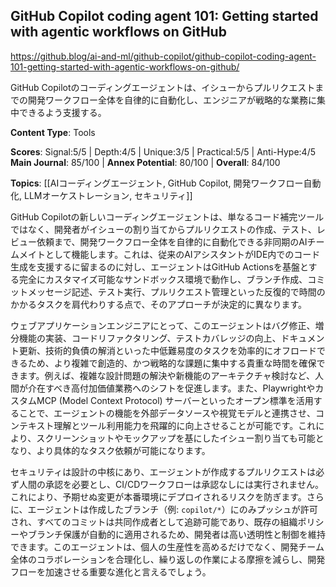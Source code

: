 ## GitHub Copilot coding agent 101: Getting started with agentic workflows on GitHub

https://github.blog/ai-and-ml/github-copilot/github-copilot-coding-agent-101-getting-started-with-agentic-workflows-on-github/

GitHub Copilotのコーディングエージェントは、イシューからプルリクエストまでの開発ワークフロー全体を自律的に自動化し、エンジニアが戦略的な業務に集中できるよう支援する。

**Content Type**: Tools

**Scores**: Signal:5/5 | Depth:4/5 | Unique:3/5 | Practical:5/5 | Anti-Hype:4/5
**Main Journal**: 85/100 | **Annex Potential**: 80/100 | **Overall**: 84/100

**Topics**: [[AIコーディングエージェント, GitHub Copilot, 開発ワークフロー自動化, LLMオーケストレーション, セキュリティ]]

GitHub Copilotの新しいコーディングエージェントは、単なるコード補完ツールではなく、開発者がイシューの割り当てからプルリクエストの作成、テスト、レビュー依頼まで、開発ワークフロー全体を自律的に自動化できる非同期のAIチームメイトとして機能します。これは、従来のAIアシスタントがIDE内でのコード生成を支援するに留まるのに対し、エージェントはGitHub Actionsを基盤とする完全にカスタマイズ可能なサンドボックス環境で動作し、ブランチ作成、コミットメッセージ記述、テスト実行、プルリクエスト管理といった反復的で時間のかかるタスクを肩代わりする点で、そのアプローチが決定的に異なります。

ウェブアプリケーションエンジニアにとって、このエージェントはバグ修正、増分機能の実装、コードリファクタリング、テストカバレッジの向上、ドキュメント更新、技術的負債の解消といった中低難易度のタスクを効率的にオフロードできるため、より複雑で創造的、かつ戦略的な課題に集中する貴重な時間を確保できます。例えば、複雑な設計問題の解決や新機能のアーキテクチャ検討など、人間が介在すべき高付加価値業務へのシフトを促進します。また、PlaywrightやカスタムMCP (Model Context Protocol) サーバーといったオープン標準を活用することで、エージェントの機能を外部データソースや視覚モデルと連携させ、コンテキスト理解とツール利用能力を飛躍的に向上させることが可能です。これにより、スクリーンショットやモックアップを基にしたイシュー割り当ても可能となり、より具体的なタスク依頼が可能になります。

セキュリティは設計の中核にあり、エージェントが作成するプルリクエストは必ず人間の承認を必要とし、CI/CDワークフローは承認なしには実行されません。これにより、予期せぬ変更が本番環境にデプロイされるリスクを防ぎます。さらに、エージェントは作成したブランチ（例: `copilot/*`）にのみプッシュが許可され、すべてのコミットは共同作成者として追跡可能であり、既存の組織ポリシーやブランチ保護が自動的に適用されるため、開発者は高い透明性と制御を維持できます。このエージェントは、個人の生産性を高めるだけでなく、開発チーム全体のコラボレーションを合理化し、繰り返しの作業による摩擦を減らし、開発フローを加速させる重要な進化と言えるでしょう。